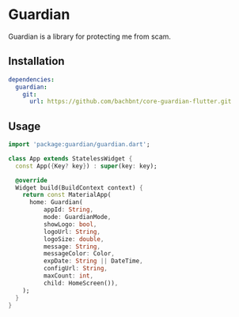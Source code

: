 # Guardian

Guardian is a library for protecting me from scam.

## Installation

```yaml
dependencies:
  guardian:
    git:
      url: https://github.com/bachbnt/core-guardian-flutter.git
```


## Usage

```dart
import 'package:guardian/guardian.dart';

class App extends StatelessWidget {
  const App({Key? key}) : super(key: key);

  @override
  Widget build(BuildContext context) {
    return const MaterialApp(
      home: Guardian(
          appId: String,
          mode: GuardianMode,
          showLogo: bool,
          logoUrl: String,
          logoSize: double,
          message: String,
          messageColor: Color,
          expDate: String || DateTime,
          configUrl: String,
          maxCount: int,
          child: HomeScreen()),
    );
  }
}
```
